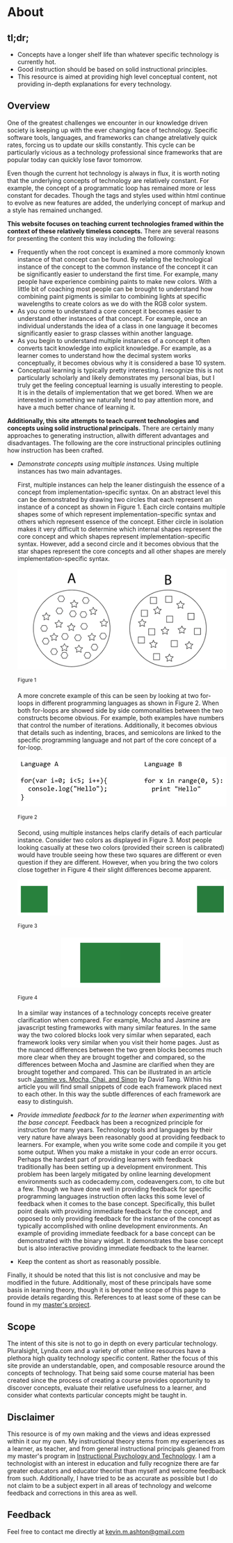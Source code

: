 # About
## tl;dr;

  * Concepts have a longer shelf life than whatever specific technology is currently hot.
  * Good instruction should be based on solid instructional principles.
  * This resource is aimed at providing high level conceptual content, not providing in-depth explanations for every technology.

## Overview

One of the greatest challenges we encounter in our knowledge driven society is keeping up with the ever changing face of technology. Specific software tools, languages, and frameworks can change atrelatively quick rates, forcing us to update our skills constantly. This cycle can be particularly vicious as a technology professional since frameworks that are popular today can quickly lose favor tomorrow.

Even though the current hot technology is always in flux, it is worth noting that the underlying concepts of technology are relatively constant. For example, the concept of a programmatic loop has remained more or less constant for decades. Though the tags and styles used within html continue to evolve as new features are added, the underlying concept of markup and a style has remained unchanged.

**This website focuses on teaching current technologies framed within the context of these relatively timeless concepts.** There are several reasons for presenting the content this way including the following:

* Frequently when the root concept is examined a more commonly known instance of that concept can be found. By relating the technological instance of the concept to the common instance of the concept it can be significantly easier to understand the first time. For example, many people have experience combining paints to make new colors. With a little bit of coaching most people can be brought to understand how combining paint pigments is similar to combining lights at specific wavelengths to create colors as we do with the RGB color system.
* As you come to understand a core concept it becomes easier to understand other instances of that concept. For example, once an individual understands the idea of a class in one language it becomes significantly easier to grasp classes within another language.
* As you begin to understand multiple instances of a concept it often converts tacit knowledge into explicit knowledge. For example, as a learner comes to understand how the decimal system works conceptually, it becomes obvious why it is considered a base 10 system.
* Conceptual learning is typically pretty interesting. I recognize this is not particularly scholarly and likely demonstrates my personal bias, but I truly get the feeling conceptual learning is usually interesting to people. It is in the details of implementation that we get bored. When we are interested in something we naturally tend to pay attention more, and have a much better chance of learning it.

**Additionally, this site attempts to teach current technologies and concepts using solid instructional principals.** There are certainly many approaches to generating instruction, allwith different advantages and disadvantages. The following are the core instructional principles outlining how instruction has been crafted.

* *Demonstrate concepts using multiple instances.* Using multiple instances has two main advantages.
  
  First, multiple instances can help the leaner distinguish the essence of a concept from implementation-specific syntax. On an abstract level this can be demonstrated by drawing two circles that each represent an instance of a concept as shown in Figure 1.  Each circle contains multiple shapes some of which represent implementation-specific syntax and others which represent essence of the concept. Either circle in isolation makes it very difficult to determine which internal shapes represent the core concept and which shapes represent implementation-specific syntax. However, add a second circle and it becomes obvious that the star shapes represent the core concepts and all other shapes are merely implementation-specific syntax.
  
  <p align="center"><img src="./assets/abcircles.png" alt="image of circles" ></p>
  <sup>Figure 1</sup>
  
  A more concrete example of this can be seen by looking at two for-loops in different programming languages as shown in Figure 2. When both for-loops are showed side by side commonalities between the two constructs become obvious. For example, both examples have numbers that control the number of iterations. Additionally, it becomes obvious that details such as indenting, braces, and semicolons are linked to the specific programming language and not part of the core concept of a for-loop.
  
  <p align="center"><img src="./assets/ablang.png" alt="image of two programming languages"></p>
  <sup>Figure 2</sup>
  
  Second, using multiple instances helps clarify details of each particular instance. Consider two colors as displayed in Figure 3. Most people looking casually at these two colors (provided their screen is calibrated) would have trouble seeing how these two squares are different or even question if they are different. However, when you bring the two colors close together in Figure 4 their slight differences become apparent.
  
  <p align="center"><img src="./assets/squaresapart.png" alt="two squares apart" ></p>
  <sup>Figure 3</sup>
    
  <p align="center"><img src="./assets/squarestogether.png" alt="two squares together" ></p>
  <sup>Figure 4</sup>
  
  In a similar way instances of a technology concepts receive greater clarification when compared. For example, Mocha and Jasmine are javascript testing frameworks with many similar features. In the same way the two colored blocks look very similar when separated, each framework looks very similar when you visit their home pages. Just as the nuanced differences between the two green blocks becomes much more clear when they are brought together and compared, so the differences between Mocha and Jasmine are clarified when they are brought together and compared. This can be illustrated in an article such <a href='http://thejsguy.com/2015/01/12/jasmine-vs-mocha-chai-and-sinon.html'>Jasmine vs. Mocha, Chai, and Sinon</a> by David Tang.  Within his article you will find small snippets of code each framework placed next to each other. In this way the subtle differences of each framework are easy to distinguish.    
   
* *Provide immediate feedback for to the learner when experimenting with the base concept.* Feedback has been a recognized principle for instruction for many years. Technology tools and languages by their very nature have always been reasonably good at providing feedback to learners. For example, when you write some code and compile it you get some output. When you make a mistake in your code an error occurs. Perhaps the hardest part of providing learners with feedback traditionally has been setting up a development environment. This problem has been largely mitigated by online learning development environments such as codecademy.com, codeavengers.com, to cite but a few. Though we have done well in providing feedback for specific programming languages instruction often lacks this some level of feedback when it comes to the base concept. Specifically, this bullet point deals with providing immediate feedback for the concept, and opposed to only providing feedback for the instance of the concept as typically accomplished with online development environments. An example of providing immediate feedback for a base concept can be demonstrated with the binary widget. It demonstrates the base concept but is also interactive providing immediate feedback to the learner.
  
* Keep the content as short as reasonably possible.

Finally, it should be noted that this list is not conclusive and may be modified in the future. Additionally, most of these principals have some basis in learning theory, though it is beyond the scope of this page to provide details regarding this. References to at least some of these can be found in my [master's project](./assets/docs/Kevin_Ashton_MS_Project.docx).

## Scope

The intent of this site is not to go in depth on every particular technology. Pluralsight, Lynda.com and a variety of other online resources have a plethora high quality technology specific content. Rather the focus of this site provide an understandable, open, and composable resource around the concepts of technology. That being said some course material has been created since the process of creating a course provides opportunity to discover concepts, evaluate their relative usefulness to a learner, and consider what contexts particular concepts might be taught in.

## Disclaimer

This resource is of my own making and the views and ideas expressed within it our my own. My instructional theory stems from my experiences as a learner, as teacher, and from general instructional principals gleaned from my master's program in <a href='http://education.byu.edu/ipt'>Instructional Psychology and Technology</a>. I am a technologist with an interest in education and fully recognize there are far greater educators and educator theorist than myself and welcome feedback from such. Additionally, I have tried to be as accurate as possible but I do not claim to be a subject expert in all areas of technology and welcome feedback and corrections in this area as well.

## Feedback

Feel free to contact me directly at kevin.m.ashton@gmail.com

